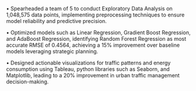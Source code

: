 •	Spearheaded a team of 5 to conduct Exploratory Data Analysis on 1,048,575 data points, implementing preprocessing techniques to ensure model reliability and predictive precision.

•	Optimized models such as Linear Regression, Gradient Boost Regression, and AdaBoost Regression, identifying Random Forest Regression as most accurate RMSE of 0.4564, achieving a 15% improvement over baseline models leveraging strategic planning.

•	Designed actionable visualizations for traffic patterns and energy consumption using Tableau, python libraries such as Seaborn, and Matplotlib, leading to a 20% improvement in urban traffic management decision-making.


